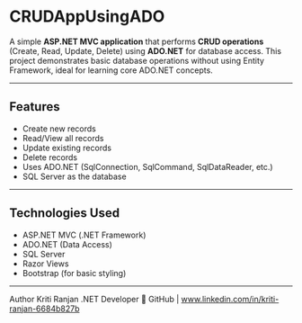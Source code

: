 # CRUDAppUsingADO

A simple **ASP.NET MVC application** that performs **CRUD operations** (Create, Read, Update, Delete) using **ADO.NET** for database access. This project demonstrates basic database operations without using Entity Framework, ideal for learning core ADO.NET concepts.

---

## Features

*  Create new records  
*  Read/View all records  
*  Update existing records  
*  Delete records  
*  Uses ADO.NET (SqlConnection, SqlCommand, SqlDataReader, etc.)
*  SQL Server as the database

---

##  Technologies Used

- ASP.NET MVC (.NET Framework)
- ADO.NET (Data Access)
- SQL Server
- Razor Views
- Bootstrap (for basic styling)

---
Author
Kriti Ranjan
.NET Developer
🔗 GitHub | www.linkedin.com/in/kriti-ranjan-6684b827b



